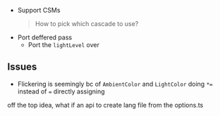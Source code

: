 - Support CSMs
  > How to pick which cascade to use?
- Port deffered pass
  - Port the `lightLevel` over
  

## Issues
- Flickering is seemingly bc of `AmbientColor` and `LightColor` doing `*=` instead of `=` directly assigning


off the top idea, what if an api to create lang file from the options.ts
